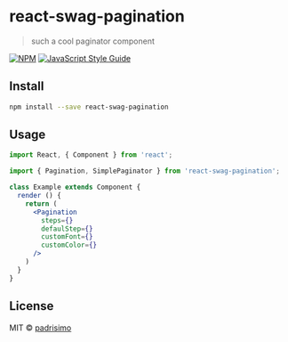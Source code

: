 # react-swag-pagination

> such a cool paginator component

[![NPM](https://img.shields.io/npm/v/react-swag-pagination.svg)](https://www.npmjs.com/package/react-swag-pagination) [![JavaScript Style Guide](https://img.shields.io/badge/code_style-standard-brightgreen.svg)](https://standardjs.com)

## Install

```bash
npm install --save react-swag-pagination
```

## Usage

```jsx
import React, { Component } from 'react';

import { Pagination, SimplePaginator } from 'react-swag-pagination';

class Example extends Component {
  render () {
    return (
      <Pagination 
        steps={} 
        defaulStep={} 
        customFont={} 
        customColor={} 
      />
    )
  }
}
```

## License

MIT © [padrisimo](https://github.com/padrisimo)
